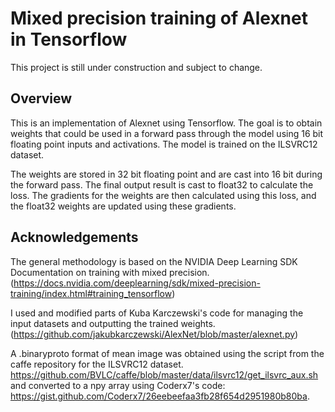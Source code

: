 # Mixed precision training of Alexnet in Tensorflow

This project is still under construction and subject to change.

## Overview
This is an implementation of Alexnet using Tensorflow. The goal is to obtain weights that could be used in a forward pass through the model using 16 bit floating point inputs and activations. The model is trained on the ILSVRC12 dataset.

The weights are stored in 32 bit floating point and are cast into 16 bit during the forward pass. The final output result is cast to float32 to calculate the loss. The gradients for the weights are then calculated using this loss, and the float32 weights are updated using these gradients. 

## Acknowledgements
The general methodology is based on the NVIDIA Deep Learning SDK Documentation on training with mixed precision. (https://docs.nvidia.com/deeplearning/sdk/mixed-precision-training/index.html#training_tensorflow)

I used and modified parts of Kuba Karczewski's code for managing the input datasets and outputting the trained weights. (https://github.com/jakubkarczewski/AlexNet/blob/master/alexnet.py)

A .binaryproto format of mean image was obtained using the script from the caffe repository for the ILSVRC12 dataset. https://github.com/BVLC/caffe/blob/master/data/ilsvrc12/get_ilsvrc_aux.sh and converted to a npy array using Coderx7's code: https://gist.github.com/Coderx7/26eebeefaa3fb28f654d2951980b80ba.
